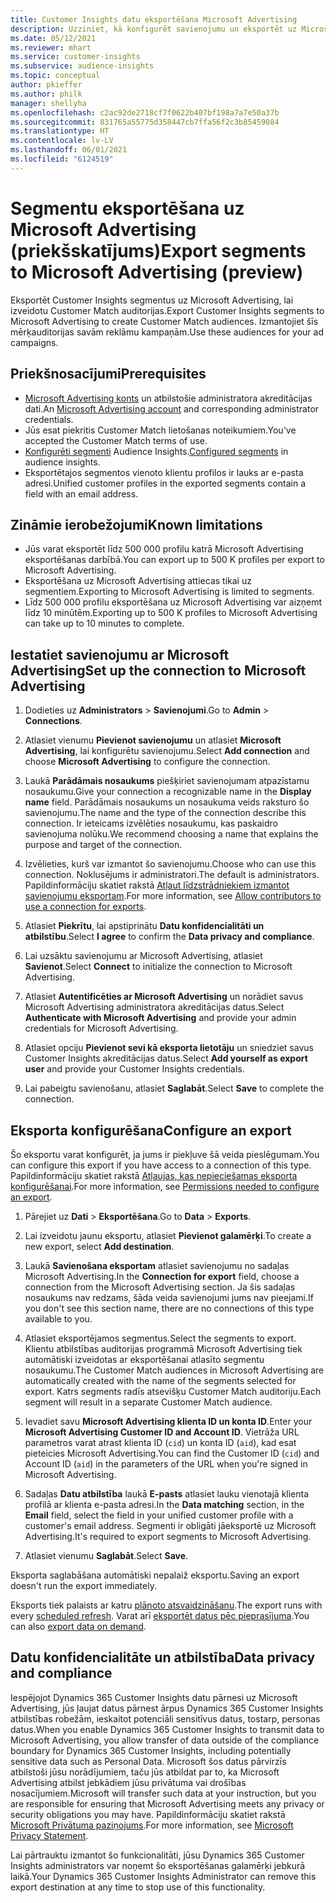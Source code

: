 ```yaml
---
title: Customer Insights datu eksportēšana Microsoft Advertising
description: Uzziniet, kā konfigurēt savienojumu un eksportēt uz Microsoft Advertising.
ms.date: 05/12/2021
ms.reviewer: mhart
ms.service: customer-insights
ms.subservice: audience-insights
ms.topic: conceptual
author: pkieffer
ms.author: philk
manager: shellyha
ms.openlocfilehash: c2ac92de2718cf7f0622b407bf198a7a7e50a37b
ms.sourcegitcommit: 831765a55775d358447cb7ffa56f2c3b85459084
ms.translationtype: HT
ms.contentlocale: lv-LV
ms.lasthandoff: 06/01/2021
ms.locfileid: "6124519"
---
```

# <a name="export-segments-to-microsoft-advertising-preview"></a><span data-ttu-id="1ae70-103">Segmentu eksportēšana uz Microsoft Advertising (priekšskatījums)</span><span class="sxs-lookup"><span data-stu-id="1ae70-103">Export segments to Microsoft Advertising (preview)</span></span>

<span data-ttu-id="1ae70-104">Eksportēt Customer Insights segmentus uz Microsoft Advertising, lai izveidotu Customer Match auditorijas.</span><span class="sxs-lookup"><span data-stu-id="1ae70-104">Export Customer Insights segments to Microsoft Advertising to create Customer Match audiences.</span></span> <span data-ttu-id="1ae70-105">Izmantojiet šīs mērķauditorijas savām reklāmu kampaņām.</span><span class="sxs-lookup"><span data-stu-id="1ae70-105">Use these audiences for your ad campaigns.</span></span>

## <a name="prerequisites"></a><span data-ttu-id="1ae70-106">Priekšnosacījumi</span><span class="sxs-lookup"><span data-stu-id="1ae70-106">Prerequisites</span></span>

-   <span data-ttu-id="1ae70-107">[Microsoft Advertising konts](https://ads.microsoft.com/) un atbilstošie administratora akreditācijas dati.</span><span class="sxs-lookup"><span data-stu-id="1ae70-107">An [Microsoft Advertising account](https://ads.microsoft.com/) and corresponding administrator credentials.</span></span>
-   <span data-ttu-id="1ae70-108">Jūs esat piekritis Customer Match lietošanas noteikumiem.</span><span class="sxs-lookup"><span data-stu-id="1ae70-108">You've accepted the Customer Match terms of use.</span></span> 
-   <span data-ttu-id="1ae70-109">[Konfigurēti segmenti](segments.md) Audience Insights.</span><span class="sxs-lookup"><span data-stu-id="1ae70-109">[Configured segments](segments.md) in audience insights.</span></span>
-   <span data-ttu-id="1ae70-110">Eksportētajos segmentos vienoto klientu profilos ir lauks ar e-pasta adresi.</span><span class="sxs-lookup"><span data-stu-id="1ae70-110">Unified customer profiles in the exported segments contain a field with an email address.</span></span>

## <a name="known-limitations"></a><span data-ttu-id="1ae70-111">Zināmie ierobežojumi</span><span class="sxs-lookup"><span data-stu-id="1ae70-111">Known limitations</span></span>

- <span data-ttu-id="1ae70-112">Jūs varat eksportēt līdz 500 000 profilu katrā Microsoft Advertising eksportēšanas darbībā.</span><span class="sxs-lookup"><span data-stu-id="1ae70-112">You can export up to 500 K profiles per export to Microsoft Advertising.</span></span>
- <span data-ttu-id="1ae70-113">Eksportēšana uz Microsoft Advertising attiecas tikai uz segmentiem.</span><span class="sxs-lookup"><span data-stu-id="1ae70-113">Exporting to Microsoft Advertising is limited to segments.</span></span>
- <span data-ttu-id="1ae70-114">Līdz 500 000 profilu eksportēšana uz Microsoft Advertising var aizņemt līdz 10 minūtēm.</span><span class="sxs-lookup"><span data-stu-id="1ae70-114">Exporting up to 500 K profiles to Microsoft Advertising can take up to 10 minutes to complete.</span></span> 


## <a name="set-up-the-connection-to-microsoft-advertising"></a><span data-ttu-id="1ae70-115">Iestatiet savienojumu ar Microsoft Advertising</span><span class="sxs-lookup"><span data-stu-id="1ae70-115">Set up the connection to Microsoft Advertising</span></span>

1. <span data-ttu-id="1ae70-116">Dodieties uz **Administrators** > **Savienojumi**.</span><span class="sxs-lookup"><span data-stu-id="1ae70-116">Go to **Admin** > **Connections**.</span></span>

1. <span data-ttu-id="1ae70-117">Atlasiet vienumu **Pievienot savienojumu** un atlasiet **Microsoft Advertising**, lai konfigurētu savienojumu.</span><span class="sxs-lookup"><span data-stu-id="1ae70-117">Select **Add connection** and choose **Microsoft Advertising** to configure the connection.</span></span>

1. <span data-ttu-id="1ae70-118">Laukā **Parādāmais nosaukums** piešķiriet savienojumam atpazīstamu nosaukumu.</span><span class="sxs-lookup"><span data-stu-id="1ae70-118">Give your connection a recognizable name in the **Display name** field.</span></span> <span data-ttu-id="1ae70-119">Parādāmais nosaukums un nosaukuma veids raksturo šo savienojumu.</span><span class="sxs-lookup"><span data-stu-id="1ae70-119">The name and the type of the connection describe this connection.</span></span> <span data-ttu-id="1ae70-120">Ir ieteicams izvēlēties nosaukumu, kas paskaidro savienojuma nolūku.</span><span class="sxs-lookup"><span data-stu-id="1ae70-120">We recommend choosing a name that explains the purpose and target of the connection.</span></span>

1. <span data-ttu-id="1ae70-121">Izvēlieties, kurš var izmantot šo savienojumu.</span><span class="sxs-lookup"><span data-stu-id="1ae70-121">Choose who can use this connection.</span></span> <span data-ttu-id="1ae70-122">Noklusējums ir administratori.</span><span class="sxs-lookup"><span data-stu-id="1ae70-122">The default is administrators.</span></span> <span data-ttu-id="1ae70-123">Papildinformāciju skatiet rakstā [Atļaut līdzstrādniekiem izmantot savienojumu eksportam](connections.md#allow-contributors-to-use-a-connection-for-exports).</span><span class="sxs-lookup"><span data-stu-id="1ae70-123">For more information, see [Allow contributors to use a connection for exports](connections.md#allow-contributors-to-use-a-connection-for-exports).</span></span>

1. <span data-ttu-id="1ae70-124">Atlasiet **Piekrītu**, lai apstiprinātu **Datu konfidencialitāti un atbilstību**.</span><span class="sxs-lookup"><span data-stu-id="1ae70-124">Select **I agree** to confirm the **Data privacy and compliance**.</span></span>

1. <span data-ttu-id="1ae70-125">Lai uzsāktu savienojumu ar Microsoft Advertising, atlasiet **Savienot**.</span><span class="sxs-lookup"><span data-stu-id="1ae70-125">Select **Connect** to initialize the connection to Microsoft Advertising.</span></span>

1. <span data-ttu-id="1ae70-126">Atlasiet **Autentificēties ar Microsoft Advertising** un norādiet savus Microsoft Advertising administratora akreditācijas datus.</span><span class="sxs-lookup"><span data-stu-id="1ae70-126">Select **Authenticate with Microsoft Advertising** and provide your admin credentials for Microsoft Advertising.</span></span>

1. <span data-ttu-id="1ae70-127">Atlasiet opciju **Pievienot sevi kā eksporta lietotāju** un sniedziet savus Customer Insights akreditācijas datus.</span><span class="sxs-lookup"><span data-stu-id="1ae70-127">Select **Add yourself as export user** and provide your Customer Insights credentials.</span></span>

1. <span data-ttu-id="1ae70-128">Lai pabeigtu savienošanu, atlasiet **Saglabāt**.</span><span class="sxs-lookup"><span data-stu-id="1ae70-128">Select **Save** to complete the connection.</span></span>

## <a name="configure-an-export"></a><span data-ttu-id="1ae70-129">Eksporta konfigurēšana</span><span class="sxs-lookup"><span data-stu-id="1ae70-129">Configure an export</span></span>

<span data-ttu-id="1ae70-130">Šo eksportu varat konfigurēt, ja jums ir piekļuve šā veida pieslēgumam.</span><span class="sxs-lookup"><span data-stu-id="1ae70-130">You can configure this export if you have access to a connection of this type.</span></span> <span data-ttu-id="1ae70-131">Papildinformāciju skatiet rakstā [Atļaujas, kas nepieciešamas eksporta konfigurēšanai](export-destinations.md#set-up-a-new-export).</span><span class="sxs-lookup"><span data-stu-id="1ae70-131">For more information, see [Permissions needed to configure an export](export-destinations.md#set-up-a-new-export).</span></span>

1. <span data-ttu-id="1ae70-132">Pārejiet uz **Dati** > **Eksportēšana**.</span><span class="sxs-lookup"><span data-stu-id="1ae70-132">Go to **Data** > **Exports**.</span></span>

1. <span data-ttu-id="1ae70-133">Lai izveidotu jaunu eksportu, atlasiet **Pievienot galamērķi**.</span><span class="sxs-lookup"><span data-stu-id="1ae70-133">To create a new export, select **Add destination**.</span></span>

1. <span data-ttu-id="1ae70-134">Laukā **Savienošana eksportam** atlasiet savienojumu no sadaļas Microsoft Advertising.</span><span class="sxs-lookup"><span data-stu-id="1ae70-134">In the **Connection for export** field, choose a connection from the Microsoft Advertising section.</span></span> <span data-ttu-id="1ae70-135">Ja šis sadaļas nosaukums nav redzams, šāda veida savienojumi jums nav pieejami.</span><span class="sxs-lookup"><span data-stu-id="1ae70-135">If you don't see this section name, there are no connections of this type available to you.</span></span>

1. <span data-ttu-id="1ae70-136">Atlasiet eksportējamos segmentus.</span><span class="sxs-lookup"><span data-stu-id="1ae70-136">Select the segments to export.</span></span> <span data-ttu-id="1ae70-137">Klientu atbilstības auditorijas programmā Microsoft Advertising tiek automātiski izveidotas ar eksportēšanai atlasīto segmentu nosaukumu.</span><span class="sxs-lookup"><span data-stu-id="1ae70-137">The Customer Match audiences in Microsoft Advertising are automatically created with the name of the segments selected for export.</span></span> <span data-ttu-id="1ae70-138">Katrs segments radīs atsevišķu Customer Match auditoriju.</span><span class="sxs-lookup"><span data-stu-id="1ae70-138">Each segment will result in a separate Customer Match audience.</span></span> 

1. <span data-ttu-id="1ae70-139">Ievadiet savu **Microsoft Advertising klienta ID un konta ID**.</span><span class="sxs-lookup"><span data-stu-id="1ae70-139">Enter your **Microsoft Advertising Customer ID and Account ID**.</span></span> <span data-ttu-id="1ae70-140">Vietrāža URL parametros varat atrast klienta ID (`cid`) un konta ID (`aid`), kad esat pieteicies Microsoft Advertising.</span><span class="sxs-lookup"><span data-stu-id="1ae70-140">You can find the Customer ID (`cid`) and Account ID (`aid`) in the parameters of the URL when you're signed in Microsoft Advertising.</span></span>

1. <span data-ttu-id="1ae70-141">Sadaļas **Datu atbilstība** laukā **E-pasts** atlasiet lauku vienotajā klienta profilā ar klienta e-pasta adresi.</span><span class="sxs-lookup"><span data-stu-id="1ae70-141">In the **Data matching** section, in the **Email** field, select the field in your unified customer profile with a customer's email address.</span></span> <span data-ttu-id="1ae70-142">Segmenti ir obligāti jāeksportē uz Microsoft Advertising.</span><span class="sxs-lookup"><span data-stu-id="1ae70-142">It's required to export segments to Microsoft Advertising.</span></span>

1. <span data-ttu-id="1ae70-143">Atlasiet vienumu **Saglabāt**.</span><span class="sxs-lookup"><span data-stu-id="1ae70-143">Select **Save**.</span></span>

<span data-ttu-id="1ae70-144">Eksporta saglabāšana automātiski nepalaiž eksportu.</span><span class="sxs-lookup"><span data-stu-id="1ae70-144">Saving an export doesn't run the export immediately.</span></span>

<span data-ttu-id="1ae70-145">Eksports tiek palaists ar katru [plānoto atsvaidzināšanu](system.md#schedule-tab).</span><span class="sxs-lookup"><span data-stu-id="1ae70-145">The export runs with every [scheduled refresh](system.md#schedule-tab).</span></span> <span data-ttu-id="1ae70-146">Varat arī [eksportēt datus pēc pieprasījuma](export-destinations.md#run-exports-on-demand).</span><span class="sxs-lookup"><span data-stu-id="1ae70-146">You can also [export data on demand](export-destinations.md#run-exports-on-demand).</span></span> 


## <a name="data-privacy-and-compliance"></a><span data-ttu-id="1ae70-147">Datu konfidencialitāte un atbilstība</span><span class="sxs-lookup"><span data-stu-id="1ae70-147">Data privacy and compliance</span></span>

<span data-ttu-id="1ae70-148">Iespējojot Dynamics 365 Customer Insights datu pārnesi uz Microsoft Advertising, jūs ļaujat datus pārnest ārpus Dynamics 365 Customer Insights atbilstības robežām, ieskaitot potenciāli sensitīvus datus, tostarp, personas datus.</span><span class="sxs-lookup"><span data-stu-id="1ae70-148">When you enable Dynamics 365 Customer Insights to transmit data to Microsoft Advertising, you allow transfer of data outside of the compliance boundary for Dynamics 365 Customer Insights, including potentially sensitive data such as Personal Data.</span></span> <span data-ttu-id="1ae70-149">Microsoft šos datus pārvirzīs atbilstoši jūsu norādījumiem, taču jūs atbildat par to, ka Microsoft Advertising atbilst jebkādiem jūsu privātuma vai drošības nosacījumiem.</span><span class="sxs-lookup"><span data-stu-id="1ae70-149">Microsoft will transfer such data at your instruction, but you are responsible for ensuring that Microsoft Advertising meets any privacy or security obligations you may have.</span></span> <span data-ttu-id="1ae70-150">Papildinformāciju skatiet rakstā [Microsoft Privātuma paziņojums](https://go.microsoft.com/fwlink/?linkid=396732).</span><span class="sxs-lookup"><span data-stu-id="1ae70-150">For more information, see [Microsoft Privacy Statement](https://go.microsoft.com/fwlink/?linkid=396732).</span></span>

<span data-ttu-id="1ae70-151">Lai pārtrauktu izmantot šo funkcionalitāti, jūsu Dynamics 365 Customer Insights administrators var noņemt šo eksportēšanas galamērķi jebkurā laikā.</span><span class="sxs-lookup"><span data-stu-id="1ae70-151">Your Dynamics 365 Customer Insights Administrator can remove this export destination at any time to stop use of this functionality.</span></span>
